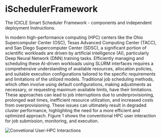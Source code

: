 # iSchedulerFramework
The ICICLE Smart Scheduler Framework - components and independent deployment Instructions. 


In modern high-performance computing (HPC) centers like the Ohio Supercomputer Center (OSC), Texas Advanced Computing Center (TACC), and San Diego Supercomputer Center (SDSC), a significant portion of scientific workloads are driven by artificial intelligence (AI), particularly Deep Neural Network (DNN) training tasks. Efficiently managing and scheduling these AI-driven workloads using SLURM interfaces requires a comprehensive understanding of available resources, allocation policies, and suitable execution configurations tailored to the specific requirements and limitations of the utilized models.
Traditional job scheduling methods, which often involve using default configurations, making adjustments as necessary, or requesting maximum available limits, have their limitations. These approaches can lead to job interruptions due to underprovisioning, prolonged wait times, inefficient resource utilization, and increased costs from overprovisioning. These issues can ultimately result in degraded cluster performance, highlighting the need for a more efficient and optimized approach. Figure 1 shows the conventional HPC user interaction for job submission, monitoring, and execution. 

![Convetional User-HPC Interactions](https://github.com/manikyaswathi/iSchedulerFramework/blob/main/ConvLifeCycle.png?raw=true)


